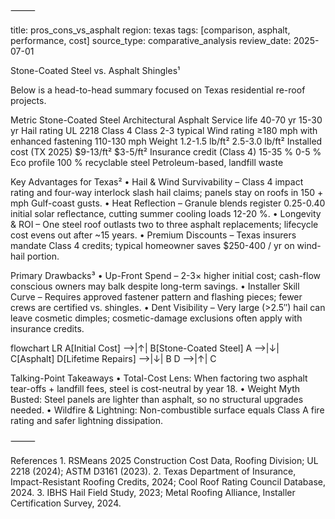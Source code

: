 
⸻

title: pros_cons_vs_asphalt
region: texas
tags: [comparison, asphalt, performance, cost]
source_type: comparative_analysis
review_date: 2025-07-01

Stone-Coated Steel vs. Asphalt Shingles¹

Below is a head-to-head summary focused on Texas residential re-roof projects.

Metric	Stone-Coated Steel	Architectural Asphalt
Service life	40-70 yr	15-30 yr
Hail rating	UL 2218 Class 4	Class 2-3 typical
Wind rating	≥180 mph with enhanced fastening	110-130 mph
Weight	1.2-1.5 lb/ft²	2.5-3.0 lb/ft²
Installed cost (TX 2025)	$9-13/ft²	$3-5/ft²
Insurance credit (Class 4)	15-35 %	0-5 %
Eco profile	100 % recyclable steel	Petroleum-based, landfill waste

Key Advantages for Texas²
	•	Hail & Wind Survivability – Class 4 impact rating and four-way interlock slash hail claims; panels stay on roofs in 150 + mph Gulf-coast gusts.
	•	Heat Reflection – Granule blends register 0.25-0.40 initial solar reflectance, cutting summer cooling loads 12-20 %.
	•	Longevity & ROI – One steel roof outlasts two to three asphalt replacements; lifecycle cost evens out after ~15 years.
	•	Premium Discounts – Texas insurers mandate Class 4 credits; typical homeowner saves $250-400 / yr on wind-hail portion.

Primary Drawbacks³
	•	Up-Front Spend – 2-3× higher initial cost; cash-flow conscious owners may balk despite long-term savings.
	•	Installer Skill Curve – Requires approved fastener pattern and flashing pieces; fewer crews are certified vs. shingles.
	•	Dent Visibility – Very large (>2.5″) hail can leave cosmetic dimples; cosmetic-damage exclusions often apply with insurance credits.

flowchart LR
    A[Initial Cost] -->|↑| B[Stone-Coated Steel]
    A -->|↓| C[Asphalt]
    D[Lifetime Repairs] -->|↓| B
    D -->|↑| C

Talking-Point Takeaways
	•	Total-Cost Lens: When factoring two asphalt tear-offs + landfill fees, steel is cost-neutral by year 18.
	•	Weight Myth Busted: Steel panels are lighter than asphalt, so no structural upgrades needed.
	•	Wildfire & Lightning: Non-combustible surface equals Class A fire rating and safer lightning dissipation.

⸻

References
	1.	RSMeans 2025 Construction Cost Data, Roofing Division; UL 2218 (2024); ASTM D3161 (2023).
	2.	Texas Department of Insurance, Impact-Resistant Roofing Credits, 2024; Cool Roof Rating Council Database, 2024.
	3.	IBHS Hail Field Study, 2023; Metal Roofing Alliance, Installer Certification Survey, 2024.
